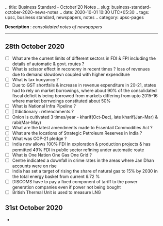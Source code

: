 .. title: Business Standard - October'20  Notes
.. slug: business-standard-october-2020-news-notes
.. date: 2020-10-01 10:30 UTC+05:30
.. tags: upsc, business standard, newspapers, notes
.. category: upsc-pages

**Description** : *consolidated notes of newspapers*

***
<!-- TEASER_END -->

## 28th October 2020
- [ ] What are the current limits of different sectors in FDI & FPI including the details of automatic & govt. routes ?
- [ ] What is scissor effect in reconomy in recent times ? loss of revenues due to demand slowdown coupled with higher expenditure
- [ ] What is tax buoyancy ? 
- [ ] Due to GST shortfalls & increase in revenue expenditure in 20-21, states had to rely on market borrowings, where about 90% of the consolidated fiscal deficit is being borrowed from markets differing from upto 2015-16 where market borrwoings constituted about 50%
- [ ] What is National Infra Pipeline ? 
- [ ] | #dictionary : retrenchments ?
- [ ] Onion is cultivated 3 times/year  - kharif(Oct-Dec), late kharif(Jan-Mar) & rabi(Mar-May)
- [ ] What are the latest amendments made to Essentail Commodities Act ? 
- [ ] What are the locations of Strategic Petroleum Reserves in India ? 
- [ ] What was COP-21 pledge ? 
- [ ] India now allows 100% FDI in exploration & production projects & has permitted 49% FDI in public sector refining under automatic route 
- [ ] What is One Nation One Gas One Grid ? 
- [ ] Centre indicated a downfall in crime rates in the areas where Jan Dhan accounts were on rise
- [ ] India has set a target of rising the share of natural gas to 15% by 2030 in the total energy basket from current 6.72 %
- [ ] DISCOMS have to pay a fixed component of tariff to the power generation companies even if power not being bought
- [ ] British Thermal Unit is used to measure LNG

## 31st October 2020
- 